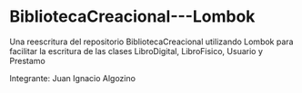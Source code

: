 # BibliotecaCreacional---Lombok
Una reescritura del repositorio BibliotecaCreacional utilizando Lombok para facilitar la escritura de las clases LibroDigital, LibroFisico, Usuario y Prestamo

Integrante: Juan Ignacio Algozino

